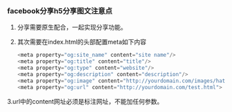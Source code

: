 ### facebook分享h5分享图文注意点

1. 分享需要原生配合，一起实现分享功能。

2. 其次需要在index.html的头部配置meta如下内容

   ```javascript
   <meta property="og:site_name" content="site name"/>
   <meta property="og:title" content="title"/>
   <meta property="og:type" content="website"/>
   <meta property="og:description" content="description"/>
   <meta property="og:image" content="http://yourdomain.com/images/hatenablog.png"/>
   <meta property="og:url" content="http://yourdomain.com/test.html">
   ```

3.url中的content网址必须是标注网址，不能加任何参数。
